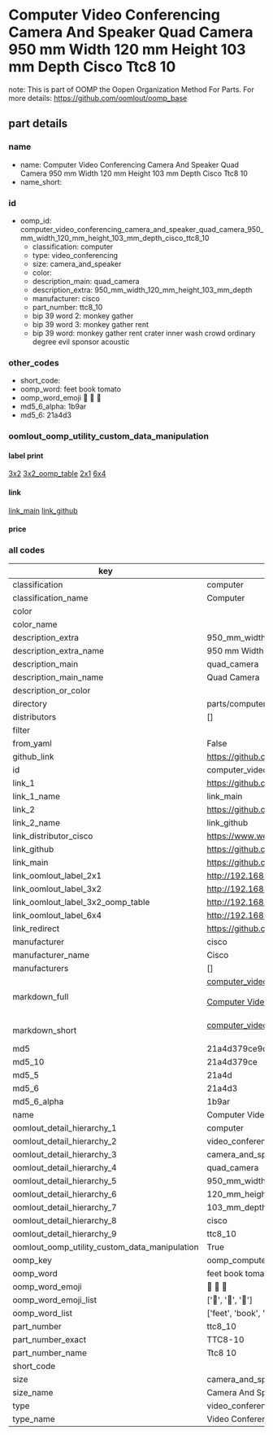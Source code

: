 # Computer Video Conferencing Camera And Speaker Quad Camera 950 mm Width 120 mm Height 103 mm Depth Cisco Ttc8 10  

note: This is part of OOMP the Oopen Organization Method For Parts. For more details: https://github.com/oomlout/oomp_base

##  part details
  







### name
* name: Computer Video Conferencing Camera And Speaker Quad Camera 950 mm Width 120 mm Height 103 mm Depth Cisco Ttc8 10
* name_short: 
### id
* oomp_id: computer_video_conferencing_camera_and_speaker_quad_camera_950_mm_width_120_mm_height_103_mm_depth_cisco_ttc8_10
  * classification: computer
  * type: video_conferencing
  * size: camera_and_speaker
  * color: 
  * description_main: quad_camera
  * description_extra: 950_mm_width_120_mm_height_103_mm_depth
  * manufacturer: cisco
  * part_number: ttc8_10
  * bip 39 word 2: monkey gather
  * bip 39 word 3: monkey gather rent
  * bip 39 word: monkey gather rent crater inner wash crowd ordinary degree evil sponsor acoustic

### other_codes
* short_code: 
* oomp_word: feet book tomato
* oomp_word_emoji :feet: :book: :tomato:
* md5_6_alpha: 1b9ar
* md5_6: 21a4d3






### oomlout_oomp_utility_custom_data_manipulation
#### label print
[3x2](http://192.168.1.245:1112/?label=oomp%201b9ar)
[3x2_oomp_table](http://192.168.1.108:1112/?label=oomp%201b9ar)
[2x1](http://192.168.1.242:1112/?label=oomp%201b9ar)
[6x4](http://192.168.1.55:1112/?label=oomp%201b9ar)    

#### link

[link_main](https://github.com/oomlout/oomlout_oomp_version_1_messy/tree/main/parts/computer_video_conferencing_camera_and_speaker_quad_camera_950_mm_width_120_mm_height_103_mm_depth_cisco_ttc8_10) [link_github](https://github.com/oomlout/oomlout_oomp_version_1_messy/tree/main/parts/computer_video_conferencing_camera_and_speaker_quad_camera_950_mm_width_120_mm_height_103_mm_depth_cisco_ttc8_10)                             

#### price







### all codes 
| key | value |  
| --- | --- |  
| classification | computer |  
| classification_name | Computer |  
| color |  |  
| color_name |  |  
| description_extra | 950_mm_width_120_mm_height_103_mm_depth |  
| description_extra_name | 950 mm Width 120 mm Height 103 mm Depth |  
| description_main | quad_camera |  
| description_main_name | Quad Camera |  
| description_or_color |   |  
| directory | parts/computer_video_conferencing_camera_and_speaker_quad_camera_950_mm_width_120_mm_height_103_mm_depth_cisco_ttc8_10 |  
| distributors | [] |  
| filter |  |  
| from_yaml | False |  
| github_link | https://github.com/oomlout/oomlout_oomp_part_src/tree/main/parts/computer_video_conferencing_camera_and_speaker_quad_camera_950_mm_width_120_mm_height_103_mm_depth_cisco_ttc8_10 |  
| id | computer_video_conferencing_camera_and_speaker_quad_camera_950_mm_width_120_mm_height_103_mm_depth_cisco_ttc8_10 |  
| link_1 | https://github.com/oomlout/oomlout_oomp_version_1_messy/tree/main/parts/computer_video_conferencing_camera_and_speaker_quad_camera_950_mm_width_120_mm_height_103_mm_depth_cisco_ttc8_10 |  
| link_1_name | link_main |  
| link_2 | https://github.com/oomlout/oomlout_oomp_version_1_messy/tree/main/parts/computer_video_conferencing_camera_and_speaker_quad_camera_950_mm_width_120_mm_height_103_mm_depth_cisco_ttc8_10 |  
| link_2_name | link_github |  
| link_distributor_cisco | https://www.webex.com/us/en/devices/cameras/cisco-quad-camera.html |  
| link_github | https://github.com/oomlout/oomlout_oomp_version_1_messy/tree/main/parts/computer_video_conferencing_camera_and_speaker_quad_camera_950_mm_width_120_mm_height_103_mm_depth_cisco_ttc8_10 |  
| link_main | https://github.com/oomlout/oomlout_oomp_version_1_messy/tree/main/parts/computer_video_conferencing_camera_and_speaker_quad_camera_950_mm_width_120_mm_height_103_mm_depth_cisco_ttc8_10 |  
| link_oomlout_label_2x1 | http://192.168.1.242:1112/?label=oomp%201b9ar |  
| link_oomlout_label_3x2 | http://192.168.1.245:1112/?label=oomp%201b9ar |  
| link_oomlout_label_3x2_oomp_table | http://192.168.1.108:1112/?label=oomp%201b9ar |  
| link_oomlout_label_6x4 | http://192.168.1.55:1112/?label=oomp%201b9ar |  
| link_redirect | https://github.com/oomlout/oomlout_oomp_version_1_messy/tree/main/parts/computer_video_conferencing_camera_and_speaker_quad_camera_950_mm_width_120_mm_height_103_mm_depth_cisco_ttc8_10 |  
| manufacturer | cisco |  
| manufacturer_name | Cisco |  
| manufacturers | [] |  
| markdown_full | [computer_video_conferencing_camera_and_speaker_quad_camera_950_mm_width_120_mm_height_103_mm_depth_cisco_ttc8_10](none)<br>[](none)<br>[Computer Video Conferencing Camera And Speaker Quad Camera 950 Mm Width 120 Mm Height 103 Mm Depth Cisco Ttc8 10](none)<br><br> |  
| markdown_short | [computer_video_conferencing_camera_and_speaker_quad_camera_950_mm_width_120_mm_height_103_mm_depth_cisco_ttc8_10](none)<br><br> |  
| md5 | 21a4d379ce9c468bddba33296c981c79 |  
| md5_10 | 21a4d379ce |  
| md5_5 | 21a4d |  
| md5_6 | 21a4d3 |  
| md5_6_alpha | 1b9ar |  
| name | Computer Video Conferencing Camera And Speaker Quad Camera 950 mm Width 120 mm Height 103 mm Depth Cisco Ttc8 10 |  
| oomlout_detail_hierarchy_1 | computer |  
| oomlout_detail_hierarchy_2 | video_conferencing |  
| oomlout_detail_hierarchy_3 | camera_and_speaker |  
| oomlout_detail_hierarchy_4 | quad_camera |  
| oomlout_detail_hierarchy_5 | 950_mm_width |  
| oomlout_detail_hierarchy_6 | 120_mm_height |  
| oomlout_detail_hierarchy_7 | 103_mm_depth |  
| oomlout_detail_hierarchy_8 | cisco |  
| oomlout_detail_hierarchy_9 | ttc8_10 |  
| oomlout_oomp_utility_custom_data_manipulation | True |  
| oomp_key | oomp_computer_video_conferencing_camera_and_speaker_quad_camera_950_mm_width_120_mm_height_103_mm_depth_cisco_ttc8_10 |  
| oomp_word | feet book tomato |  
| oomp_word_emoji | :feet: :book: :tomato: |  
| oomp_word_emoji_list | [':feet:', ':book:', ':tomato:'] |  
| oomp_word_list | ['feet', 'book', 'tomato'] |  
| part_number | ttc8_10 |  
| part_number_exact | TTC8-10 |  
| part_number_name | Ttc8 10 |  
| short_code |  |  
| size | camera_and_speaker |  
| size_name | Camera And Speaker |  
| type | video_conferencing |  
| type_name | Video Conferencing |  
